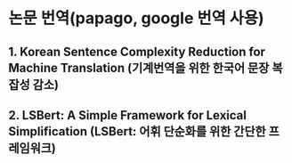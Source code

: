 # 논문 번역(papago, google 번역 사용)

## 1. Korean Sentence Complexity Reduction for Machine Translation (기계번역을 위한 한국어 문장 복잡성 감소)
## 2. LSBert: A Simple Framework for Lexical Simplification (LSBert: 어휘 단순화를 위한 간단한 프레임워크)